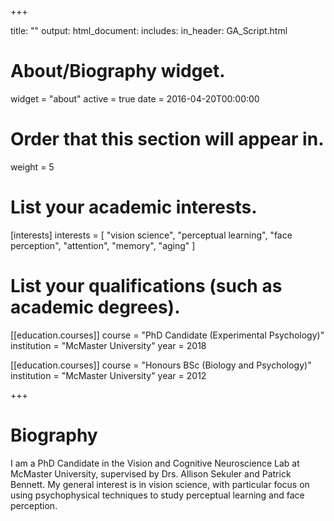 +++

title: ""
output: 
  html_document:
    includes:
       in_header: GA_Script.html

# About/Biography widget.
widget = "about"
active = true
date = 2016-04-20T00:00:00

# Order that this section will appear in.
weight = 5

# List your academic interests.
[interests]
  interests = [
    "vision science",
    "perceptual learning",
    "face perception",
    "attention",
    "memory",
    "aging"
  ]

# List your qualifications (such as academic degrees).
[[education.courses]]
  course = "PhD Candidate (Experimental Psychology)"
  institution = "McMaster University"
  year = 2018

[[education.courses]]
  course = "Honours BSc (Biology and Psychology)"
  institution = "McMaster University"
  year = 2012

+++

# Biography

I am a PhD Candidate in the Vision and Cognitive Neuroscience Lab at McMaster University, supervised by Drs. Allison Sekuler and Patrick Bennett. My general interest is in vision science, with particular focus on using psychophysical techniques to study perceptual learning and face perception. 
